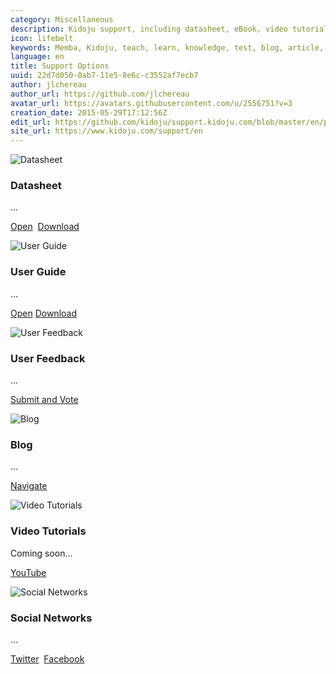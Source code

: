 ```yaml
---
category: Miscellaneous
description: Kidoju support, including datasheet, eBook, video tutorials, blog and other options.
icon: lifebelt
keywords: Memba, Kidoju, teach, learn, knowledge, test, blog, article, documentation, ebook, video, webinar, slide
language: en
title: Support Options
uuid: 22d7d050-0ab7-11e5-8e6c-c3552af7ecb7
author: jlchereau
author_url: https://github.com/jlchereau
avatar_url: https://avatars.githubusercontent.com/u/2556751?v=3
creation_date: 2015-05-29T17:12:56Z
edit_url: https://github.com/kidoju/support.kidoju.com/blob/master/en/pages/index.md
site_url: https://www.kidoju.com/support/en
---
```

<div class="row">
    <div class="col-sm-6 col-md-4">
        <div class="thumbnail">
            <img src="https://raw.githubusercontent.com/kidoju/support.kidoju.com/master/en/pages/index1.jpg" alt="Datasheet">
            <div class="caption">
                <h3>Datasheet</h3>
                <p>...</p>
                <p>
                    <a href="https://github.com/kidoju/support.kidoju.com/blob/master/en/docs/Datasheet.en.screen.pdf" class="k-button k-primary" role="button">Open</a>&nbsp;
                    <a href="https://github.com/kidoju/support.kidoju.com/raw/master/en/docs/Datasheet.en.screen.pdf" class="k-button" role="button">Download</a>     
                </p>
            </div>
        </div>
    </div>
    <div class="col-sm-6 col-md-4">
        <div class="thumbnail">
            <img src="https://raw.githubusercontent.com/kidoju/support.kidoju.com/master/en/pages/index2.jpg" alt="User Guide">
            <div class="caption">
                <h3>User Guide</h3>
                <p>...</p>
                <p>
                    <a href="https://github.com/kidoju/support.kidoju.com/blob/master/en/docs/UserGuide.en.screen.pdf" class="k-button k-primary" role="button">Open</a>
                    <a href="https://github.com/kidoju/support.kidoju.com/raw/master/en/docs/UserGuide.en.screen.pdf" class="k-button" role="button">Download</a>
                </p>
            </div>
        </div>
    </div>
    <div class="col-sm-6 col-md-4">
        <div class="thumbnail">
            <img src="https://raw.githubusercontent.com/kidoju/support.kidoju.com/master/en/pages/index3.jpg" alt="User Feedback">
            <div class="caption">
                <h3>User Feedback</h3>
                <p>...</p>
                <p><a href="https://kidoju.uservoice.com/forums/152569-general" class="k-button k-primary" role="button">Submit and Vote</a></p>
            </div>
        </div>
    </div>
</div>
<div class="row">
    <div class="col-sm-6 col-md-4">
        <div class="thumbnail">
            <img src="https://raw.githubusercontent.com/kidoju/support.kidoju.com/master/en/pages/index4.jpg" alt="Blog">
            <div class="caption">
                <h3>Blog</h3>
                <p>...</p>
                <p><a href="https://www.kidoju.com/support/en/posts" class="k-button k-primary" role="button">Navigate</a></p>
            </div>
        </div>
    </div>
    <div class="col-sm-6 col-md-4">
        <div class="thumbnail">
            <img src="https://raw.githubusercontent.com/kidoju/support.kidoju.com/master/en/pages/index5.jpg" alt="Video Tutorials">
            <div class="caption">
                <h3>Video Tutorials</h3>
                <p>Coming soon...</p>
                <p><a href="#" class="k-button k-primary" role="button">YouTube</a></p>
            </div>
        </div>
    </div>
    <div class="col-sm-6 col-md-4">
        <div class="thumbnail">
            <img src="https://raw.githubusercontent.com/kidoju/support.kidoju.com/master/en/pages/index6.jpg" alt="Social Networks">
            <div class="caption">
                <h3>Social Networks</h3>
                <p>...</p>
                <p>
                    <a href="https://twitter.com/kidoju" class="k-button k-primary" role="button">Twitter</a>&nbsp;
                    <a href="https://www.facebook.com/kidoju" class="k-button" role="button">Facebook</a>
                </p>
            </div>
        </div>
    </div>
</div>